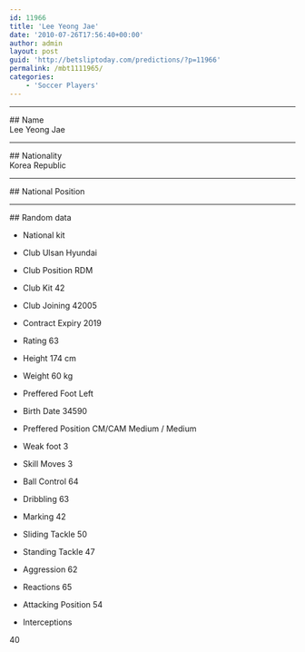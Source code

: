 ```yaml
---
id: 11966
title: 'Lee Yeong Jae'
date: '2010-07-26T17:56:40+00:00'
author: admin
layout: post
guid: 'http://betsliptoday.com/predictions/?p=11966'
permalink: /mbt1111965/
categories:
    - 'Soccer Players'
---
```


- - - - - -

\## Name  
 Lee Yeong Jae

- - - - - -

\## Nationality  
 Korea Republic

- - - - - -

\## National Position

- - - - - -

\## Random data

- National kit
- Club
 Ulsan Hyundai

- Club Position
 RDM

- Club Kit
 42

- Club Joining
 42005

- Contract Expiry
 2019

- Rating
 63

- Height
 174 cm

- Weight
 60 kg

- Preffered Foot
 Left

- Birth Date
 34590

- Preffered Position
 CM/CAM Medium / Medium

- Weak foot
 3

- Skill Moves
 3

- Ball Control
 64

- Dribbling
 63

- Marking
 42

- Sliding Tackle
 50

- Standing Tackle
 47

- Aggression
 62

- Reactions
 65

- Attacking Position
 54

- Interceptions

 40